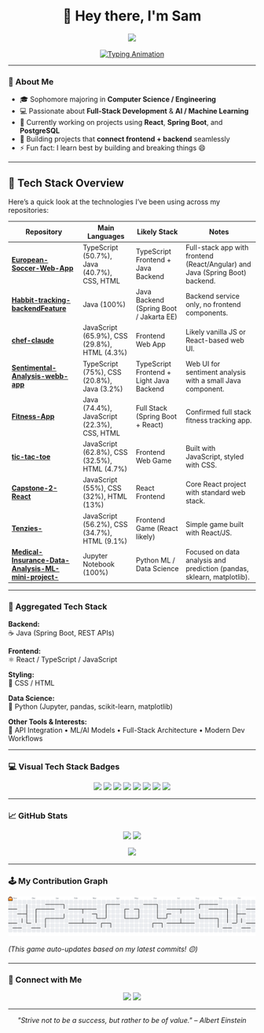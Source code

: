 <h1 align="center">👋 Hey there, I'm Sam</h1>

<p align="center">
  <img src="https://media0.giphy.com/media/v1.Y2lkPTc5MGI3NjExazZtcW1tcHJiNm1sNHA5emgyaWhnY3duZDhxY3ZyZ3RxZWVhMjhlbSZlcD12MV9pbnRlcm5hbF9naWZfYnlfaWQmY3Q9Zw/o2TqK6vEzhp96/giphy.gif" width="130"/>
</p>

<p align="center">
  <a href="https://github.com/samin1554">
    <img src="https://readme-typing-svg.herokuapp.com?font=Fira+Code&size=22&duration=2500&pause=1000&color=00F781&center=true&vCenter=true&width=440&lines=Computer+Science+Student;Full+Stack+Developer;Machine+Learning+Explorer;Lifelong+Learner+📘" alt="Typing Animation" />
  </a>
</p>

---

### 🧠 About Me
- 🎓 Sophomore majoring in **Computer Science / Engineering**
- 💻 Passionate about **Full-Stack Development** & **AI / Machine Learning**
- 🌱 Currently working on projects using **React**, **Spring Boot**, and **PostgreSQL**
- 🚀 Building projects that **connect frontend + backend** seamlessly
- ⚡ Fun fact: I learn best by building and breaking things 😄

---

## 🧰 Tech Stack Overview

Here’s a quick look at the technologies I’ve been using across my repositories:

| Repository | Main Languages | Likely Stack | Notes |
|-------------|----------------|---------------|-------|
| **[European-Soccer-Web-App](https://github.com/samin1554/European-Soccer-Web-App)** | TypeScript (50.7%), Java (40.7%), CSS, HTML | TypeScript Frontend + Java Backend | Full-stack app with frontend (React/Angular) and Java (Spring Boot) backend. |
| **[Habbit-tracking-backendFeature](https://github.com/samin1554/Habbit-tracking-backendFeature)** | Java (100%) | Java Backend (Spring Boot / Jakarta EE) | Backend service only, no frontend components. |
| **[chef-claude](https://github.com/samin1554/chef-claude)** | JavaScript (65.9%), CSS (29.8%), HTML (4.3%) | Frontend Web App | Likely vanilla JS or React-based web UI. |
| **[Sentimental-Analysis-webb-app](https://github.com/samin1554/Sentimental-Analysis-webb-app)** | TypeScript (75%), CSS (20.8%), Java (3.2%) | TypeScript Frontend + Light Java Backend | Web UI for sentiment analysis with a small Java component. |
| **[Fitness-App](https://github.com/samin1554/Fitness-App)** | Java (74.4%), JavaScript (22.3%), CSS, HTML | Full Stack (Spring Boot + React) | Confirmed full stack fitness tracking app. |
| **[tic-tac-toe](https://github.com/samin1554/tic-tac-toe)** | JavaScript (62.8%), CSS (32.5%), HTML (4.7%) | Frontend Web Game | Built with JavaScript, styled with CSS. |
| **[Capstone-2-React](https://github.com/samin1554/Capstone-2-React)** | JavaScript (55%), CSS (32%), HTML (13%) | React Frontend | Core React project with standard web stack. |
| **[Tenzies-](https://github.com/samin1554/Tenzies-)** | JavaScript (56.2%), CSS (34.7%), HTML (9.1%) | Frontend Game (React likely) | Simple game built with React/JS. |
| **[Medical-Insurance-Data-Analysis-ML-mini-project-](https://github.com/samin1554/Medical-Insurance-Data-Analysis-ML-mini-project-)** | Jupyter Notebook (100%) | Python ML / Data Science | Focused on data analysis and prediction (pandas, sklearn, matplotlib). |

---

### 🔧 Aggregated Tech Stack

**Backend:**  
☕ Java (Spring Boot, REST APIs)  

**Frontend:**  
⚛️ React / TypeScript / JavaScript  

**Styling:**  
🎨 CSS / HTML  

**Data Science:**  
🐍 Python (Jupyter, pandas, scikit-learn, matplotlib)

**Other Tools & Interests:**  
🧩 API Integration • ML/AI Models • Full-Stack Architecture • Modern Dev Workflows  

---

### 💻 Visual Tech Stack Badges

<p align="center">
  <img src="https://img.shields.io/badge/Java-ED8B00?style=for-the-badge&logo=openjdk&logoColor=white"/>
  <img src="https://img.shields.io/badge/Spring%20Boot-6DB33F?style=for-the-badge&logo=springboot&logoColor=white"/>
  <img src="https://img.shields.io/badge/React-20232A?style=for-the-badge&logo=react&logoColor=61DAFB"/>
  <img src="https://img.shields.io/badge/TypeScript-007ACC?style=for-the-badge&logo=typescript&logoColor=white"/>
  <img src="https://img.shields.io/badge/JavaScript-F7DF1E?style=for-the-badge&logo=javascript&logoColor=black"/>
  <img src="https://img.shields.io/badge/Python-3776AB?style=for-the-badge&logo=python&logoColor=white"/>
  <img src="https://img.shields.io/badge/HTML5-E34F26?style=for-the-badge&logo=html5&logoColor=white"/>
  <img src="https://img.shields.io/badge/CSS3-1572B6?style=for-the-badge&logo=css3&logoColor=white"/>
</p>

---

### 📈 GitHub Stats

<p align="center">
  <img src="https://github-readme-stats.vercel.app/api?username=samin1554&show_icons=true&count_private=true&include_all_commits=true&theme=radical" height="170" />
  <img src="https://github-readme-stats.vercel.app/api/top-langs/?username=samin1554&layout=compact&theme=radical" height="170" />
</p>

<p align="center">
  <img src="https://github-readme-streak-stats.herokuapp.com/?user=samin1554&theme=radical" height="180" />
</p>

---

### 🕹️ My Contribution Graph

<p align="center">
  <picture>
    <source media="(prefers-color-scheme: dark)" srcset="https://raw.githubusercontent.com/samin1554/samin1554/output/pacman-contribution-graph-dark.svg">
    <source media="(prefers-color-scheme: light)" srcset="https://raw.githubusercontent.com/samin1554/samin1554/output/pacman-contribution-graph.svg">
    <img alt="Pac-Man contribution graph" src="https://raw.githubusercontent.com/samin1554/samin1554/output/pacman-contribution-graph.svg" width="700">
  </picture>
</p>

*(This game auto-updates based on my latest commits! 🟡)*

---

### 🤝 Connect with Me

<p align="center">
  <a href="mailto:Samiul27a@gmail.com"><img src="https://img.shields.io/badge/Email-D14836?style=for-the-badge&logo=gmail&logoColor=white"/></a>
  <a href="https://github.com/samin1554"><img src="https://img.shields.io/badge/GitHub-000000?style=for-the-badge&logo=github&logoColor=white"/></a>
</p>

---

<p align="center">
  <i>"Strive not to be a success, but rather to be of value." – Albert Einstein</i>
</p>

